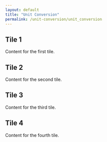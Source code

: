 ```yaml
---
layout: default
title: "Unit Conversion"
permalink: /unit-conversion/unit_conversion
---
```


<!DOCTYPE html>
<html lang="en">
<head>
    <meta charset="UTF-8">
    <meta name="viewport" content="width=device-width, initial-scale=1.0">
    <title>Research Page</title>
    <link rel="stylesheet" href="styles.css">
</head>
<body>
    <div class="tile-container">
        <div class="tile">
            <h2>Tile 1</h2>
            <p>Content for the first tile.</p>
        </div>
        <div class="tile">
            <h2>Tile 2</h2>
            <p>Content for the second tile.</p>
        </div>
        <div class="tile">
            <h2>Tile 3</h2>
            <p>Content for the third tile.</p>
        </div>
        <div class="tile">
            <h2>Tile 4</h2>
            <p>Content for the fourth tile.</p>
        </div>
    </div>
</body>
</html>